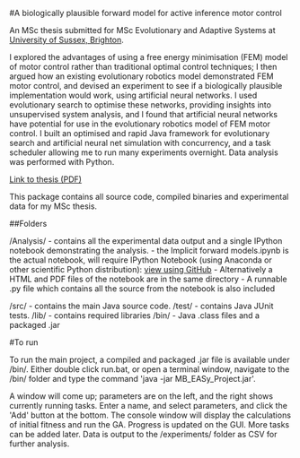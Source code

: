 #A biologically plausible forward model for active inference motor control

An MSc thesis submitted for MSc Evolutionary and Adaptive Systems at [University of Sussex, Brighton](http://www.sussex.ac.uk/).

I explored the advantages of using a free energy minimisation (FEM) model of motor control
rather than traditional optimal control techniques; I then argued how an existing evolutionary
robotics model demonstrated FEM motor control, and devised an experiment to see if a
biologically plausible implementation would work, using artificial neural networks. I used
evolutionary search to optimise these networks, providing insights into unsupervised system
analysis, and I found that artificial neural networks have potential for use in the evolutionary
robotics model of FEM motor control. I built an optimised and rapid Java framework for
evolutionary search and artificial neural net simulation with concurrency, and a task scheduler
allowing me to run many experiments overnight. Data analysis was performed with Python.

[Link to thesis (PDF)](https://dl.dropboxusercontent.com/u/47395591/Uni%20Projects/An_implicit_free_energy_minimising_motor_control_algorithm.pdf)



This package contains all source code, compiled binaries and experimental data for my MSc thesis. 

##Folders

/Analysis/ - contains all the experimental data output and a single IPython notebook demonstrating the analysis.
	- the Implicit forward models.ipynb is the actual notebook, will require IPython Notebook (using Anaconda or other scientific Python distribution): [view using GitHub](https://github.com/mbryantlibrary/ImplicitForwardModels/blob/master/Analysis/Implicit%20forward%20models.ipynb)
	- Alternatively a HTML and PDF files of the notebook are in the same directory
	- A runnable .py file which contains all the source from the notebook is also included


/src/ - contains the main Java source code.
/test/ - contains Java JUnit tests.
/lib/ - contains required libraries
/bin/ - Java .class files and a packaged .jar

#To run

To run the main project, a compiled and packaged .jar file is available under /bin/. Either double click run.bat, or open a terminal window, navigate to the /bin/ folder and type the command 'java -jar MB_EASy_Project.jar'.

A window will come up; parameters are on the left, and the right shows currently running tasks. Enter a name, and select parameters, and click the 'Add' button at the bottom. The console window will display the calculations of initial fitness and run the GA. Progress is updated on the GUI. More tasks can be added later. Data is output to the /experiments/ folder as CSV for further analysis.
